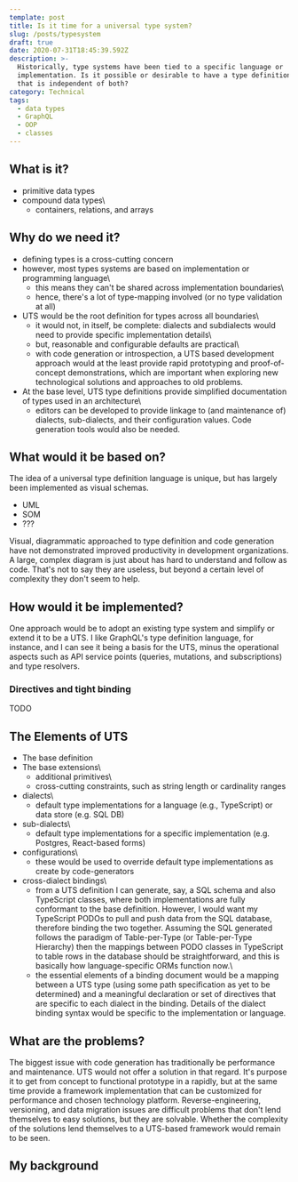 ```yaml
---
template: post
title: Is it time for a universal type system?
slug: /posts/typesystem
draft: true
date: 2020-07-31T18:45:39.592Z
description: >-
  Historically, type systems have been tied to a specific language or
  implementation. Is it possible or desirable to have a type definition language
  that is independent of both?
category: Technical
tags:
  - data types
  - GraphQL
  - OOP
  - classes
---
```

## What is it?

* primitive data types
* compound data types\
  * containers, relations, and arrays

## Why do we need it?

* defining types is a cross-cutting concern
* however, most types systems are based on implementation or programming language\
  * this means they can't be shared across implementation boundaries\
  * hence, there's a lot of type-mapping involved (or no type validation at all)
* UTS would be the root definition for types across all boundaries\
  * it would not, in itself, be complete: dialects and subdialects would need to provide specific implementation details\
  * but, reasonable and configurable defaults are practical\
  * with code generation or introspection, a UTS based development approach would at the least provide rapid prototyping and proof-of-concept demonstrations, which are important when exploring new technological solutions and approaches to old problems.
* At the base level, UTS type definitions provide simplified documentation of types used in an architecture\
  * editors can be developed to provide linkage to (and maintenance of) dialects, sub-dialects, and their configuration values. Code generation tools would also be needed.

## What would it be based on?

The idea of a universal type definition language is unique, but has largely been implemented as visual schemas.  

* UML
* SOM
* ???

Visual, diagrammatic approached to type definition and code generation have not demonstrated improved productivity in development organizations.  A large, complex diagram is just about has hard to understand and follow as code. That's not to say they are useless, but beyond a certain level of complexity they don't seem to help.

## How would it be implemented?

One approach would be to adopt an existing type system and simplify or extend it to be a UTS. I like GraphQL's type definition language, for instance, and I can see it being a basis for the UTS, minus the operational aspects such as API service points (queries, mutations, and subscriptions) and type resolvers.  

### Directives and tight binding

TODO

## The Elements of UTS

* The base definition
* The base extensions\
  * additional primitives\
  * cross-cutting constraints, such as string length or cardinality ranges
* dialects\
  * default type implementations for a language (e.g., TypeScript) or data store (e.g. SQL DB)
* sub-dialects\
  * default type implementations for a specific implementation (e.g. Postgres, React-based forms)
* configurations\
  * these would be used to override default type implementations as create by code-generators
* cross-dialect bindings\
  * from a UTS definition I can generate, say, a SQL schema and also TypeScript classes, where both implementations are fully conformant to the base definition. However, I would want my TypeScript PODOs to pull and push data from the SQL database, therefore binding the two together. Assuming the SQL generated follows the paradigm of Table-per-Type (or Table-per-Type Hierarchy) then the mappings between PODO classes in TypeScript to table rows in the database should be straightforward, and this is basically how language-specific ORMs function now.\
  * the essential elements of a binding document would be a mapping between a UTS type (using some path specification as yet to be determined) and a meaningful declaration or set of directives that are specific to each dialect in the binding. Details of the dialect binding syntax would be specific to the implementation or language. 



## What are the problems?

The biggest issue with code generation has traditionally be performance and maintenance.  UTS would not offer a solution in that regard.  It's purpose it to get from concept to functional prototype in a rapidly, but at the same time provide a framework implementation that can be customized for performance and chosen technology platform. Reverse-engineering, versioning, and data migration issues are difficult problems that don't lend themselves to easy solutions, but they are solvable. Whether the complexity of the solutions lend themselves to a UTS-based framework would remain to be seen.

## My background
